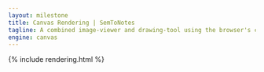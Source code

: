 ```yaml
---
layout: milestone
title: Canvas Rendering | SemToNotes
tagline: A combined image-viewer and drawing-tool using the browser's canvas rendering engine.
engine: canvas
---
```


{% include rendering.html %}
